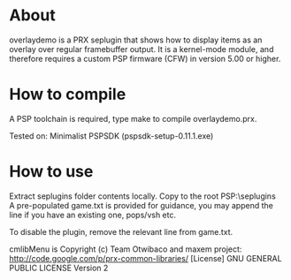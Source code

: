 About
=====
overlaydemo is a PRX seplugin that shows how to display items as an overlay over regular framebuffer output.
It is a kernel-mode module, and therefore requires a custom PSP firmware (CFW) in version 5.00 or higher.

How to compile
==============
A PSP toolchain is required, type make to compile overlaydemo.prx.

Tested on:
Minimalist PSPSDK (pspsdk-setup-0.11.1.exe)

How to use
==========

Extract seplugins folder contents locally.
Copy to the root PSP:\seplugins\
A pre-populated game.txt is provided for guidance, you may append the line if you have an existing one, pops/vsh etc.

To disable the plugin, remove the relevant line from game.txt.


cmlibMenu is Copyright (c) Team Otwibaco and maxem
project: http://code.google.com/p/prx-common-libraries/
[License]
 GNU GENERAL PUBLIC LICENSE Version 2
